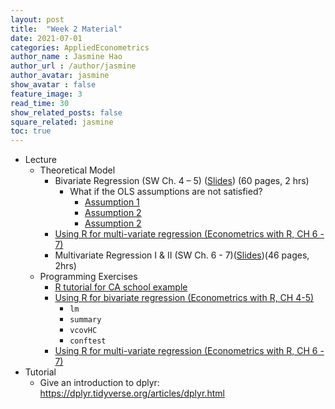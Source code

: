 ```yaml
---
layout: post
title:  "Week 2 Material"
date: 2021-07-01
categories: AppliedEconometrics
author_name : Jasmine Hao
author_url : /author/jasmine
author_avatar: jasmine
show_avatar : false
feature_image: 3
read_time: 30
show_related_posts: false
square_related: jasmine
toc: true
---
```



* Lecture
  * Theoretical Model
    * Bivariate Regression (SW Ch. 4 – 5) ([Slides](2021/Theory/3_regression_with_single_regressor.pdf)) (60 pages, 2 hrs)
      * What if the OLS assumptions are not satisfied? 
        * [Assumption 1](https://www.econometrics-with-r.org/4-4-tlsa.html#assumption-1-the-error-term-has-conditional-mean-of-zero)
        * [Assumption 2](https://www.econometrics-with-r.org/4-4-tlsa.html#assumption-2-independently-and-identically-distributed-data)
        * [Assumption 2](https://www.econometrics-with-r.org/4-4-tlsa.html#assumption-3-large-outliers-are-unlikely)
    * [Using R for multi-variate regression (Econometrics with R, CH 6 - 7)](2021/Coding/4_regression_multiple_regressor.html)
    * Multivariate Regression I & II (SW Ch. 6 - 7)([Slides]((2021/Theory/4_regression_multiple_regressor.pdf)))(46 pages, 2hrs)
  * Programming Exercises
    * [R tutorial for CA school example](https://www.econometrics-with-r.org/4-2-estimating-the-coefficients-of-the-linear-regression-model.html)
    * [Using R for bivariate regression (Econometrics with R, CH 4-5)](2021/Coding/3_regression_with_single_regressor.html)
      * `lm`
      * `summary`
      * `vcovHC`
      * `conftest`
    * [Using R for multi-variate regression (Econometrics with R, CH 6 - 7)](2021/Coding/4_regression_multiple_regressor.html)
* Tutorial 
  * Give an introduction to dplyr: https://dplyr.tidyverse.org/articles/dplyr.html